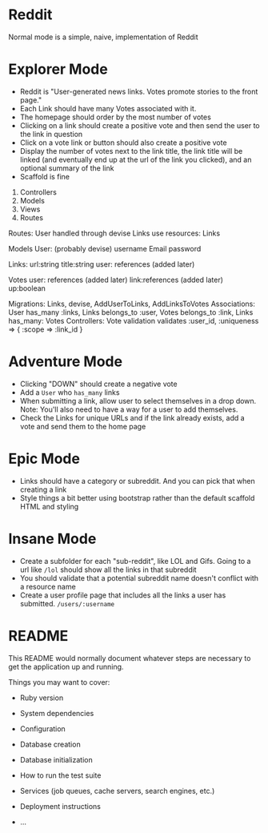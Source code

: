 # Reddit
Normal mode is a simple, naive, implementation of Reddit

# Explorer Mode
* Reddit is "User-generated news links. Votes promote stories to the front page."
* Each Link should have many Votes associated with it.
* The homepage should order by the most number of votes
* Clicking on a link should create a positive vote and then send the user to the link in question
* Click on a vote link or button should also create a positive vote
* Display the number of votes next to the link title, the link title will be linked (and eventually end up at the url of the link you clicked), and an optional summary of the link
* Scaffold is fine

1. Controllers
2. Models
3. Views
4. Routes

Routes:
User handled through devise
Links use resources: Links

Models
User: (probably devise)
username
Email
password

Links:
url:string
title:string
user: references (added later)

Votes
user: references (added later)
link:references (added later)
up:boolean


Migrations: Links, devise, AddUserToLinks, AddLinksToVotes
Associations: User has_many :links, Links belongs_to :user, Votes belongs_to :link, Links has_many: Votes
Controllers:
Vote validation
validates :user_id, :uniqueness => { :scope => :link_id }


# Adventure Mode
* Clicking "DOWN" should create a negative vote
* Add a `User` who `has_many` links
* When submitting a link, allow user to select themselves in a drop down. Note:  You'll also need to have a way for a user to add themselves.
* Check the Links for unique URLs and if the link already exists, add a vote and send them to the home page

# Epic Mode
* Links should have a category or subreddit. And you can pick that when creating a link
* Style things a bit better using bootstrap rather than the default scaffold HTML and styling

# Insane Mode
* Create a subfolder for each "sub-reddit", like LOL and Gifs. Going to a url like `/lol` should show all the links in that subreddit
* You should validate that a potential subreddit name doesn't conflict with a resource name
* Create a user profile page that includes all the links a user has submitted. `/users/:username`




# README

This README would normally document whatever steps are necessary to get the
application up and running.

Things you may want to cover:

* Ruby version

* System dependencies

* Configuration

* Database creation

* Database initialization

* How to run the test suite

* Services (job queues, cache servers, search engines, etc.)

* Deployment instructions

* ...
